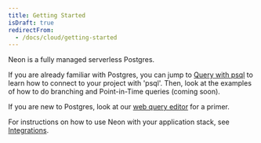 ```yaml
---
title: Getting Started
isDraft: true
redirectFrom:
  - /docs/cloud/getting-started
---
```


Neon is a fully managed serverless Postgres.

If you are already familiar with Postgres, you can jump to [Query with psql](../tutorials#query-with-psql) to learn how to connect to your project with 'psql'.
Then, look at the examples of how to do branching and Point-in-Time queries (coming soon).

If you are new to Postgres, look at our [web query editor](../tutorials#query-via-ui) for a primer.

For instructions on how to use Neon with your application stack, see [Integrations](../integrations).
